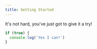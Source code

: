```yaml
---
title: Getting Started
---
```


It's not hard, you've just got to give it a try!

```javascript
if (true) {
  console.log('Yes I can!')
}
```
